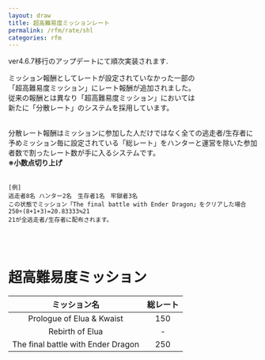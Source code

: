 ```yaml
---
layout: draw
title: 超高難易度ミッションレート
permalink: /rfm/rate/shl
categories: rfm
---
```

<p class="alert alert-error">ver4.6.7移行のアップデートにて順次実装されます.</p>

ミッション報酬としてレートが設定されていなかった一部の<br>
「超高難易度ミッション」にレート報酬が追加されました。<br>
従来の報酬とは異なり「超高難易度ミッション」においては<br>
新たに「分散レート」のシステムを採用しています。<br>
<br>

分散レート報酬はミッションに参加した人だけではなく全ての逃走者/生存者に<br>
予めミッション毎に設定されている「総レート」をハンターと運営を除いた参加者数で割ったレート数が手に入るシステムです。<br>
<strong>※小数点切り上げ</strong><br>
<br>
```
[例]
逃走者8名 ハンター2名　生存者1名　牢獄者3名
この状態でミッション「The final battle with Ender Dragon」をクリアした場合
250÷(8+1+3)=20.83333≒21
21が全逃走者/生存者に配布されます。
```
<br><br>
# 超高難易度ミッション  
  
|ミッション名| 総レート |
| :-----------: |:-------------:|
| Prologue of Elua & Kwaist | 150 |
| Rebirth of Elua | - |
| The final battle with Ender Dragon | 250 |

